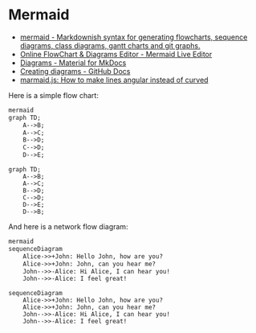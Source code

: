 # Mermaid

- [mermaid - Markdownish syntax for generating flowcharts, sequence diagrams, class diagrams, gantt charts and git graphs.](https://mermaid-js.github.io/mermaid/#/)
- [Online FlowChart & Diagrams Editor - Mermaid Live Editor](https://mermaid-js.github.io/mermaid-live-editor/edit#pako:eNpVkM-KwkAMxl8l5OSCfYEeBG3Vi6Cgt46H0InOIPOHdMoibd99p5aF3ZyS7_t9IWTANmjGEp9C0cCtVh5ybZvKiO2So-4ORbEZj5zABc_vEXarY4DOhBitf34t_G6GoBpOM8aQjPWvabGqT_7seYS6OVFMId7_OrfvMMK-sReT1_93jHBOHZoHlQ8qWhKoSD4IrtGxOLI6nz7MisJk2LHCMrea5KVQ-SlzfdSUeK9tCoJlkp7XSH0K17dvf-eFqS3lL7hFnH4ABg5bBA)
- [Diagrams - Material for MkDocs](https://squidfunk.github.io/mkdocs-material/reference/diagrams/)
- [Creating diagrams - GitHub Docs](https://docs.github.com/en/get-started/writing-on-github/working-with-advanced-formatting/creating-diagrams)
- [marmaid.js: How to make lines angular instead of curved](https://mermaid.live/edit#pako:eNpNkEtqw0AMhq8iBMYtOBfwopDYkE1KC82qmSyErWSGZB6M5YZg--4d2xQqbST9nySkARvfMpaYZQMYZ6SEAfLL3T8aTVHyJW36-MMpzDvhsL0Ixxym2bNMuWukoOFYKwfJtqdKR9OJpe4Mm83buGcB6x0_R9i97D102odg3PV15XczBNVwmDEG0cbdplWqlv4PxyPUpwMF8eH8Xzk-_Jj2mU-dxicFC7QcLZk2nTPMpELRbFlhmcKW4k2hclPiqBf_9XQNlhJ7LrAPLQnXhtIxFssL3btU5daIj-_rf5Y3FRjIfXv_x0y_jOhngA)

Here is a simple flow chart:

```txt
mermaid
graph TD;
    A-->B;
    A-->C;
    B-->D;
    C-->D;
    D-->E;
```

```mermaid
graph TD;
    A-->B;
    A-->C;
    B-->D;
    C-->D;
    D-->E;
    D-->B;
```

And here is a network flow diagram:

```txt
mermaid
sequenceDiagram
    Alice->>+John: Hello John, how are you?
    Alice->>+John: John, can you hear me?
    John-->>-Alice: Hi Alice, I can hear you!
    John-->>-Alice: I feel great!
```

```mermaid
sequenceDiagram
    Alice->>+John: Hello John, how are you?
    Alice->>+John: John, can you hear me?
    John-->>-Alice: Hi Alice, I can hear you!
    John-->>-Alice: I feel great!
```
